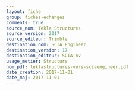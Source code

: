 ```yaml
---
layout: fiche
group: fiches-echanges
comments: true
source_nom: Tekla Structures
source_version: 2017
source_editeur: Trimble
destination_nom: SCIA Engineer
destination_version: 17
destination_editeur: SCIA nv
usage_metier: Structure
nom_pdf: teklastructures-vers-sciaengineer.pdf
date_creation: 2017-11-01
date_maj: 2017-11-01
---
```

